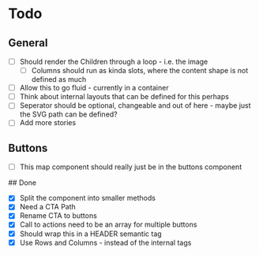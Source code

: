 # Todo

## General

- [ ] Should render the Children through a loop - i.e. the image
  - [ ] Columns should run as kinda slots, where the content shape is not defined as much
- [ ] Allow this to go fluid - currently in a container
- [ ] Think about internal layouts that can be defined for this perhaps
- [ ] Seperator should be optional, changeable and out of here - maybe just the SVG path can be defined?
- [ ] Add more stories

## Buttons

- [ ] This map component should really just be in the buttons component

## Done

- [X] Split the component into smaller methods
- [X] Need a CTA Path
- [X] Rename CTA to buttons
- [X] Call to actions need to be an array for multiple buttons
- [X] Should wrap this in a HEADER semantic tag
- [X] Use Rows and Columns - instead of the internal tags
